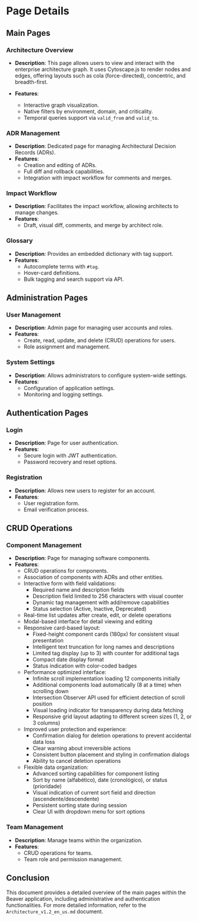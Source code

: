 # Page Details

## Main Pages

### Architecture Overview
- **Description**: This page allows users to view and interact with the enterprise architecture graph. It uses Cytoscape.js to render nodes and edges, offering layouts such as cola (force-directed), concentric, and breadth-first.

- **Features**:
  - Interactive graph visualization.
  - Native filters by environment, domain, and criticality.
  - Temporal queries support via `valid_from` and `valid_to`.

### ADR Management
- **Description**: Dedicated page for managing Architectural Decision Records (ADRs).
- **Features**:
  - Creation and editing of ADRs.
  - Full diff and rollback capabilities.
  - Integration with impact workflow for comments and merges.

### Impact Workflow
- **Description**: Facilitates the impact workflow, allowing architects to manage changes.
- **Features**:
  - Draft, visual diff, comments, and merge by architect role.

### Glossary
- **Description**: Provides an embedded dictionary with tag support.
- **Features**:
  - Autocomplete terms with `#tag`.
  - Hover-card definitions.
  - Bulk tagging and search support via API.

## Administration Pages

### User Management
- **Description**: Admin page for managing user accounts and roles.
- **Features**:
  - Create, read, update, and delete (CRUD) operations for users.
  - Role assignment and management.

### System Settings
- **Description**: Allows administrators to configure system-wide settings.
- **Features**:
  - Configuration of application settings.
  - Monitoring and logging settings.

## Authentication Pages

### Login
- **Description**: Page for user authentication.
- **Features**:
  - Secure login with JWT authentication.
  - Password recovery and reset options.

### Registration
- **Description**: Allows new users to register for an account.
- **Features**:
  - User registration form.
  - Email verification process.

## CRUD Operations

### Component Management
- **Description**: Page for managing software components.
- **Features**:
  - CRUD operations for components.
  - Association of components with ADRs and other entities.
  - Interactive form with field validations:
    - Required name and description fields
    - Description field limited to 256 characters with visual counter
    - Dynamic tag management with add/remove capabilities
    - Status selection (Active, Inactive, Deprecated)
  - Real-time list updates after create, edit, or delete operations
  - Modal-based interface for detail viewing and editing
  - Responsive card-based layout:
    - Fixed-height component cards (180px) for consistent visual presentation
    - Intelligent text truncation for long names and descriptions
    - Limited tag display (up to 3) with counter for additional tags
    - Compact date display format
    - Status indication with color-coded badges
  - Performance optimized interface:
    - Infinite scroll implementation loading 12 components initially
    - Additional components load automatically (8 at a time) when scrolling down
    - Intersection Observer API used for efficient detection of scroll position
    - Visual loading indicator for transparency during data fetching
    - Responsive grid layout adapting to different screen sizes (1, 2, or 3 columns)
  - Improved user protection and experience:
    - Confirmation dialog for deletion operations to prevent accidental data loss
    - Clear warning about irreversible actions
    - Consistent button placement and styling in confirmation dialogs
    - Ability to cancel deletion operations
  - Flexible data organization:
    - Advanced sorting capabilities for component listing
    - Sort by name (alfabético), date (cronológico), or status (prioridade)
    - Visual indication of current sort field and direction (ascendente/descendente)
    - Persistent sorting state during session
    - Clear UI with dropdown menu for sort options

### Team Management
- **Description**: Manage teams within the organization.
- **Features**:
  - CRUD operations for teams.
  - Team role and permission management.

## Conclusion
This document provides a detailed overview of the main pages within the Beaver application, including administrative and authentication functionalities. For more detailed information, refer to the `Architecture_v1.2_en_us.md` document. 